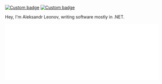 [![Custom badge](https://img.shields.io/badge/-Sasha%20@pipipipy-blue?color=blue&label=telegram&logo=telegram&style=flat-square)](https://t.me/pipipipy)
[![Custom badge](https://img.shields.io/badge/-8ait-blue?color=green&label=leetcode&logo=leetcode&style=flat-square)](https://leetcode.com/8ait/)

Hey, I'm Aleksandr Leonov, writing software mostly in .NET.

<img alt="metrics" src="github-metrics.svg">
